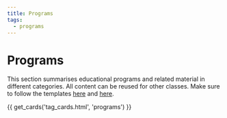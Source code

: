 ```yaml
---
title: Programs
tags:
  - programs
---
```


# Programs

This section summarises educational programs and related material in different categories. All content can be reused for other classes. Make sure to follow the templates [here](templates/material_template.md) and [here](templates/program_template.md).

{{ get_cards('tag_cards.html', 'programs') }}
